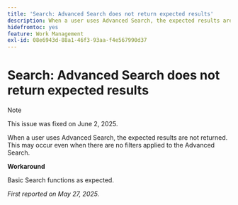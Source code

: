 ```yaml
---
title: 'Search: Advanced Search does not return expected results'
description: When a user uses Advanced Search, the expected results are not returned. This may occur even when there are no filters applied to the Advanced Search.
hidefromtoc: yes
feature: Work Management
exl-id: 08e6943d-88a1-46f3-93aa-f4e567990d37
---
```

# Search: Advanced Search does not return expected results

>[!NOTE]
>
>This issue was fixed on June 2, 2025.

When a user uses Advanced Search, the expected results are not returned. This may occur even when there are no filters applied to the Advanced Search.

**Workaround**

Basic Search functions as expected.

_First reported on May 27, 2025._

